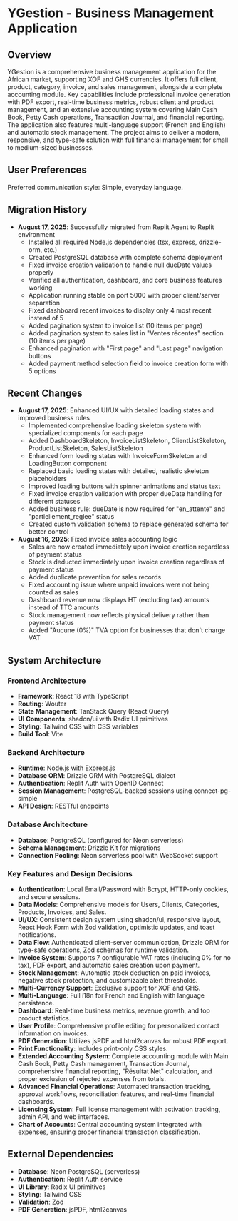 # YGestion - Business Management Application

## Overview
YGestion is a comprehensive business management application for the African market, supporting XOF and GHS currencies. It offers full client, product, category, invoice, and sales management, alongside a complete accounting module. Key capabilities include professional invoice generation with PDF export, real-time business metrics, robust client and product management, and an extensive accounting system covering Main Cash Book, Petty Cash operations, Transaction Journal, and financial reporting. The application also features multi-language support (French and English) and automatic stock management. The project aims to deliver a modern, responsive, and type-safe solution with full financial management for small to medium-sized businesses.

## User Preferences
Preferred communication style: Simple, everyday language.

## Migration History
- **August 17, 2025**: Successfully migrated from Replit Agent to Replit environment
  - Installed all required Node.js dependencies (tsx, express, drizzle-orm, etc.)
  - Created PostgreSQL database with complete schema deployment
  - Fixed invoice creation validation to handle null dueDate values properly
  - Verified all authentication, dashboard, and core business features working
  - Application running stable on port 5000 with proper client/server separation
  - Fixed dashboard recent invoices to display only 4 most recent instead of 5
  - Added pagination system to invoice list (10 items per page)
  - Added pagination system to sales list in "Ventes récentes" section (10 items per page)
  - Enhanced pagination with "First page" and "Last page" navigation buttons
  - Added payment method selection field to invoice creation form with 5 options

## Recent Changes
- **August 17, 2025**: Enhanced UI/UX with detailed loading states and improved business rules
  - Implemented comprehensive loading skeleton system with specialized components for each page
  - Added DashboardSkeleton, InvoiceListSkeleton, ClientListSkeleton, ProductListSkeleton, SalesListSkeleton
  - Enhanced form loading states with InvoiceFormSkeleton and LoadingButton component
  - Replaced basic loading states with detailed, realistic skeleton placeholders
  - Improved loading buttons with spinner animations and status text
  - Fixed invoice creation validation with proper dueDate handling for different statuses
  - Added business rule: dueDate is now required for "en_attente" and "partiellement_reglee" status
  - Created custom validation schema to replace generated schema for better control
- **August 16, 2025**: Fixed invoice sales accounting logic
  - Sales are now created immediately upon invoice creation regardless of payment status
  - Stock is deducted immediately upon invoice creation regardless of payment status
  - Added duplicate prevention for sales records
  - Fixed accounting issue where unpaid invoices were not being counted as sales
  - Dashboard revenue now displays HT (excluding tax) amounts instead of TTC amounts
  - Stock management now reflects physical delivery rather than payment status
  - Added "Aucune (0%)" TVA option for businesses that don't charge VAT

## System Architecture
### Frontend Architecture
- **Framework**: React 18 with TypeScript
- **Routing**: Wouter
- **State Management**: TanStack Query (React Query)
- **UI Components**: shadcn/ui with Radix UI primitives
- **Styling**: Tailwind CSS with CSS variables
- **Build Tool**: Vite

### Backend Architecture
- **Runtime**: Node.js with Express.js
- **Database ORM**: Drizzle ORM with PostgreSQL dialect
- **Authentication**: Replit Auth with OpenID Connect
- **Session Management**: PostgreSQL-backed sessions using connect-pg-simple
- **API Design**: RESTful endpoints

### Database Architecture
- **Database**: PostgreSQL (configured for Neon serverless)
- **Schema Management**: Drizzle Kit for migrations
- **Connection Pooling**: Neon serverless pool with WebSocket support

### Key Features and Design Decisions
- **Authentication**: Local Email/Password with Bcrypt, HTTP-only cookies, and secure sessions.
- **Data Models**: Comprehensive models for Users, Clients, Categories, Products, Invoices, and Sales.
- **UI/UX**: Consistent design system using shadcn/ui, responsive layout, React Hook Form with Zod validation, optimistic updates, and toast notifications.
- **Data Flow**: Authenticated client-server communication, Drizzle ORM for type-safe operations, Zod schemas for runtime validation.
- **Invoice System**: Supports 7 configurable VAT rates (including 0% for no tax), PDF export, and automatic sales creation upon payment.
- **Stock Management**: Automatic stock deduction on paid invoices, negative stock protection, and customizable alert thresholds.
- **Multi-Currency Support**: Exclusive support for XOF and GHS.
- **Multi-Language**: Full i18n for French and English with language persistence.
- **Dashboard**: Real-time business metrics, revenue growth, and top product statistics.
- **User Profile**: Comprehensive profile editing for personalized contact information on invoices.
- **PDF Generation**: Utilizes jsPDF and html2canvas for robust PDF export.
- **Print Functionality**: Includes print-only CSS styles.
- **Extended Accounting System**: Complete accounting module with Main Cash Book, Petty Cash management, Transaction Journal, comprehensive financial reporting, "Résultat Net" calculation, and proper exclusion of rejected expenses from totals.
- **Advanced Financial Operations**: Automated transaction tracking, approval workflows, reconciliation features, and real-time financial dashboards.
- **Licensing System**: Full license management with activation tracking, admin API, and web interfaces.
- **Chart of Accounts**: Central accounting system integrated with expenses, ensuring proper financial transaction classification.

## External Dependencies
- **Database**: Neon PostgreSQL (serverless)
- **Authentication**: Replit Auth service
- **UI Library**: Radix UI primitives
- **Styling**: Tailwind CSS
- **Validation**: Zod
- **PDF Generation**: jsPDF, html2canvas